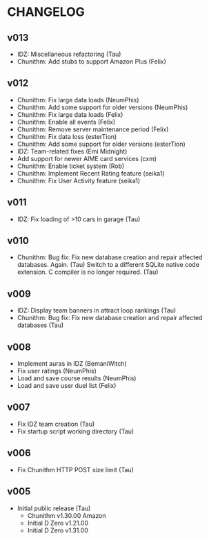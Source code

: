 # CHANGELOG

## v013

- IDZ: Miscellaneous refactoring (Tau)
- Chunithm: Add stubs to support Amazon Plus (Felix)

## v012

- Chunithm: Fix large data loads (NeumPhis)
- Chunithm: Add some support for older versions (NeumPhis)
- Chunithm: Fix large data loads (Felix)
- Chunithm: Enable all events (Felix)
- Chunithm: Remove server maintenance period (Felix)
- Chunithm: Fix data loss (esterTion)
- Chunithm: Add some support for older versions (esterTion)
- IDZ: Team-related fixes (Emi Midnight)
- Add support for newer AIME card services (cxm)
- Chunithm: Enable ticket system (Rob)
- Chunithm: Implement Recent Rating feature (seika1)
- Chunithm: Fix User Activity feature (seika1)

## v011

- IDZ: Fix loading of >10 cars in garage (Tau)

## v010

- Chunithm: Bug fix: Fix new database creation and repair affected databases. Again. (Tau)
  Switch to a different SQLite native code extension. C compiler is no longer required. (Tau)

## v009

- IDZ: Display team banners in attract loop rankings (Tau)
- Chunithm: Bug fix: Fix new database creation and repair affected databases (Tau)

## v008

- Implement auras in IDZ (BemaniWitch)
- Fix user ratings (NeumPhis)
- Load and save course results (NeumPhis)
- Load and save user duel list (Felix)

## v007

- Fix IDZ team creation (Tau)
- Fix startup script working directory (Tau)

## v006

- Fix Chunithm HTTP POST size limit (Tau)

## v005

- Initial public release (Tau)
  - Chunithm v1.30.00 Amazon
  - Initial D Zero v1.21.00
  - Initial D Zero v1.31.00
